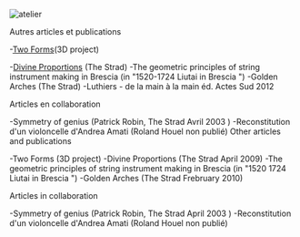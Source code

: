 ![atelier](https://lutherie.github.io/page12/files/stacks_image_33_1.png)

Autres articles et publications


-[Two Forms](http://https://lutherie.github.io/resources/DivineProportionsStrad.pdf)(3D project)

-[Divine Proportions](https://lutherie.github.io/resources/DivineProportionsStrad.pdf) (The Strad)
-The geometric principles of string instrument making in Brescia (in "1520-1724 Liutai in Brescia ")
-Golden Arches (The Strad)
-Luthiers - de la main à la main éd. Actes Sud 2012

Articles en collaboration


-Symmetry of genius (Patrick Robin, The Strad Avril 2003 )
-Reconstitution d'un violoncelle d'Andrea Amati (Roland Houel non publié)
Other articles and publications


-Two Forms (3D project)
-Divine Proportions (The Strad April 2009)
-The geometric principles of string instrument making in Brescia (in "1520 1724 Liutai in Brescia ")
-Golden Arches (The Strad Frebruary 2010)

Articles in collaboration

-Symmetry of genius (Patrick Robin, The Strad April 2003 )
-Reconstitution d'un violoncelle d'Andrea Amati (Roland Houel non publié)


